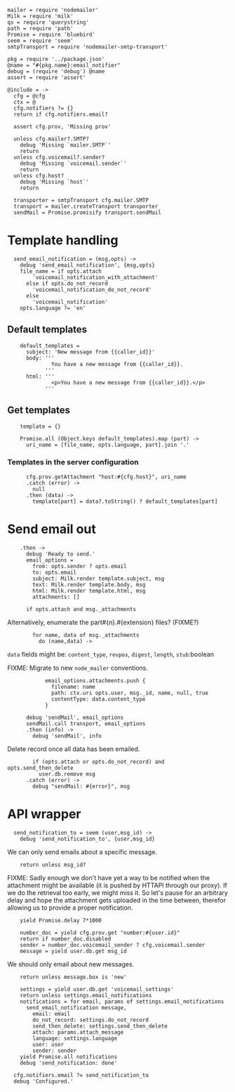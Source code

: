     mailer = require 'nodemailer'
    Milk = require 'milk'
    qs = require 'querystring'
    path = require 'path'
    Promise = require 'bluebird'
    seem = require 'seem'
    smtpTransport = require 'nodemailer-smtp-transport'

    pkg = require '../package.json'
    @name = "#{pkg.name}:email_notifier"
    debug = (require 'debug') @name
    assert = require 'assert'

    @include = ->
      cfg = @cfg
      ctx = @
      cfg.notifiers ?= {}
      return if cfg.notifiers.email?

      assert cfg.prov, 'Missing prov'

      unless cfg.mailer?.SMTP?
        debug 'Missing `mailer.SMTP`'
        return
      unless cfg.voicemail?.sender?
        debug 'Missing `voicemail.sender`'
        return
      unless cfg.host?
        debug 'Missing `host`'
        return

      transporter = smtpTransport cfg.mailer.SMTP
      transport = mailer.createTransport transporter
      sendMail = Promise.promisify transport.sendMail

Template handling
=================

      send_email_notification = (msg,opts) ->
        debug 'send_email_notification', {msg,opts}
        file_name = if opts.attach
            'voicemail_notification_with_attachment'
          else if opts.do_not_record
            'voicemail_notification_do_not_record'
          else
            'voicemail_notification'
        opts.language ?= 'en'

Default templates
-----------------

        default_templates =
          subject: 'New message from {{caller_id}}'
          body: '''
                  You have a new message from {{caller_id}}.
                '''
          html: '''
                  <p>You have a new message from {{caller_id}}.</p>
                '''

Get templates
-------------

        template = {}

        Promise.all (Object.keys default_templates).map (part) ->
          uri_name = [file_name, opts.language, part].join '.'

### Templates in the server configuration

          cfg.prov.getAttachment "host:#{cfg.host}", uri_name
          .catch (error) ->
            null
          .then (data) ->
            template[part] = data?.toString() ? default_templates[part]

Send email out
==============

        .then ->
          debug 'Ready to send.'
          email_options =
            from: opts.sender ? opts.email
            to: opts.email
            subject: Milk.render template.subject, msg
            text: Milk.render template.body, msg
            html: Milk.render template.html, msg
            attachments: []

          if opts.attach and msg._attachments

Alternatively, enumerate the part#{n}.#{extension} files? (FIXME?)

            for name, data of msg._attachments
              do (name,data) ->

`data` fields might be: `content_type`, `revpos`, `digest`, `length`, `stub`:boolean

FIXME: Migrate to new `node_mailer` conventions.

                email_options.attachments.push {
                  filename: name
                  path: ctx.uri opts.user, msg._id, name, null, true
                  contentType: data.content_type
                }

          debug 'sendMail', email_options
          sendMail.call transport, email_options
          .then (info) ->
            debug 'sendMail', info

Delete record once all data has been emailed.

            if (opts.attach or opts.do_not_record) and opts.send_then_delete
              user.db.remove msg
          .catch (error) ->
            debug "sendMail: #{error}", msg

API wrapper
===========

      send_notification_to = seem (user,msg_id) ->
        debug 'send_notification_to', {user,msg_id}

We can only send emails about a specific message.

        return unless msg_id?

FIXME: Sadly enough we don't have yet a way to be notified when the attachment might be available (it is pushed by HTTAPI through our proxy). If we do the retrieval too early, we might miss it. So let's pause for an arbitrary delay and hope the attachment gets uploaded in the time between, therefor allowing us to provide a proper notification.

        yield Promise.delay 7*1000

        number_doc = yield cfg.prov.get "number:#{user.id}"
        return if number_doc.disabled
        sender = number_doc.voicemail_sender ? cfg.voicemail.sender
        message = yield user.db.get msg_id

We should only email about new messages.

        return unless message.box is 'new'

        settings = yield user.db.get 'voicemail_settings'
        return unless settings.email_notifications
        notifications = for email, params of settings.email_notifications
          send_email_notification message,
            email: email
            do_not_record: settings.do_not_record
            send_then_delete: settings.send_then_delete
            attach: params.attach_message
            language: settings.language
            user: user
            sender: sender
        yield Promise.all notifications
        debug 'send_notification: done'

      cfg.notifiers.email ?= send_notification_to
      debug 'Configured.'
